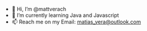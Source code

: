- 👋 Hi, I’m @mattverach
- 🌱 I’m currently learning Java and Javascript
- 📫 Reach me on my Email: matias_vera@outlook.com

